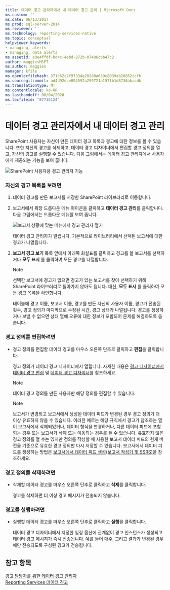 ```yaml
---
title: 데이터 경고 관리자에서 내 데이터 경고 관리 | Microsoft Docs
ms.custom: ''
ms.date: 06/13/2017
ms.prod: sql-server-2014
ms.reviewer: ''
ms.technology: reporting-services-native
ms.topic: conceptual
helpviewer_keywords:
- managing, alerts
- managing, data alerts
ms.assetid: e0e4ffdf-bd4c-4ebd-872b-07486cbb47c2
author: maggiesMSFT
ms.author: maggies
manager: kfile
ms.openlocfilehash: 371c62c2f97334e20280a659c8039ab20852ccfb
ms.sourcegitcommit: ad4d92dce894592a259721a1571b1d8736abacdb
ms.translationtype: MT
ms.contentlocale: ko-KR
ms.lasthandoff: 08/04/2020
ms.locfileid: "87736124"
---
```

# <a name="manage-my-data-alerts-in-data-alert-manager"></a>데이터 경고 관리자에서 내 데이터 경고 관리
  SharePoint 사용자는 자신이 만든 데이터 경고 목록과 경고에 대한 정보를 볼 수 있습니다. 또한 자신의 경고를 삭제하고, 데이터 경고 디자이너에서 편집할 경고 정의를 열고, 자신의 경고를 실행할 수 있습니다. 다음 그림에서는 데이터 경고 관리자에서 사용자에게 제공되는 기능을 보여 줍니다.  
  
 ![SharePoint 사용자용 경고 관리자 기능](media/rs-alertmanageriw.gif "SharePoint 사용자용 경고 관리자 기능")  
  
### <a name="to-view-a-list-of-your-alerts"></a>자신의 경고 목록을 보려면  
  
1.  데이터 경고를 만든 보고서를 저장한 SharePoint 라이브러리로 이동합니다.  
  
2.  보고서에서 확장 드롭다운 메뉴 아이콘을 클릭하고 **데이터 경고 관리**를 클릭합니다. 다음 그림에서는 드롭다운 메뉴를 보여 줍니다.  
  
     ![보고서 상황에 맞는 메뉴에서 경고 관리자 열기](media/rs-openalertmanager.gif "보고서 상황에 맞는 메뉴에서 경고 관리자 열기")  
  
     데이터 경고 관리자가 열립니다. 기본적으로 라이브러리에서 선택된 보고서에 대한 경고가 나열됩니다.  
  
3.  **보고서 경고 보기** 목록 옆에서 아래쪽 화살표를 클릭하고 경고를 볼 보고서를 선택하거나 **모두 표시** 를 클릭하여 모든 경고를 나열합니다.  
  
    > [!NOTE]  
    >  선택한 보고서에 경고가 없으면 경고가 있는 보고서를 찾아 선택하기 위해 SharePoint 라이브러리로 돌아가지 않아도 됩니다. 대신, **모두 표시** 를 클릭하여 모든 경고 목록을 확인합니다.  
  
     테이블에 경고 이름, 보고서 이름, 경고를 만든 자신의 사용자 이름, 경고가 전송된 횟수, 경고 정의가 마지막으로 수정된 시간, 경고 상태가 나열됩니다. 경고를 생성하거나 보낼 수 없으면 상태 열에 오류에 대한 정보가 포함되어 문제를 해결하도록 돕습니다.  
  
### <a name="to-edit-an-alert-definition"></a>경고 정의를 편집하려면  
  
-   경고 정의를 편집할 데이터 경고를 마우스 오른쪽 단추로 클릭하고 **편집**을 클릭합니다.  
  
     경고 정의가 데이터 경고 디자이너에서 열립니다. 자세한 내용은 [경고 디자이너에서 데이터 경고 편집](edit-a-data-alert-in-alert-designer.md) 및 [데이터 경고 디자이너](../../2014/reporting-services/data-alert-designer.md)를 참조하세요.  
  
    > [!NOTE]  
    >  데이터 경고 정의를 만든 사용자만 해당 정의를 편집할 수 있습니다.  
  
    > [!NOTE]  
    >  보고서가 변경되고 보고서에서 생성된 데이터 피드가 변경된 경우 경고 정의가 더 이상 유효하지 않을 수 있습니다. 이러한 예로는 해당 규칙에서 경고가 참조하는 열이 보고서에서 삭제되었거나, 데이터 형식을 변경하거나, 다른 데이터 피드에 포함되는 경우 또는 보고서가 삭제 또는 이동되는 경우를 들 수 있습니다. 유효하지 않은 경고 정의를 열 수는 있지만 정의를 작성할 때 사용한 보고서 데이터 피드의 현재 버전을 기준으로 유효한 경고 정의만 다시 저장할 수 있습니다. 보고서에서 데이터 피드를 생성하는 방법은 [보고서에서 데이터 피드 생성&#40;보고서 작성기 및 SSRS&#41;](report-builder/generating-data-feeds-from-reports-report-builder-and-ssrs.md)을 참조하세요.  
  
### <a name="to-delete-an-alert-definition"></a>경고 정의를 삭제하려면  
  
-   삭제할 데이터 경고를 마우스 오른쪽 단추로 클릭하고 **삭제**를 클릭합니다.  
  
     경고를 삭제하면 더 이상 경고 메시지가 전송되지 않습니다.  
  
### <a name="to-run-an-alert"></a>경고를 실행하려면  
  
-   실행할 데이터 경고를 마우스 오른쪽 단추로 클릭하고 **실행**을 클릭합니다.  
  
     데이터 경고 디자이너에서 지정한 일정 옵션에 관계없이 경고 인스턴스가 생성되고 데이터 경고 메시지가 즉시 전송됩니다. 예를 들어 매주, 그리고 결과가 변경된 경우에만 전송되도록 구성된 경고가 전송됩니다.  
  
## <a name="see-also"></a>참고 항목  
 [경고 담당자를 위한 데이터 경고 관리자](../../2014/reporting-services/data-alert-manager-for-alerting-administrators.md)   
 [Reporting Services 데이터 경고](../ssms/agent/alerts.md)  
  
  
